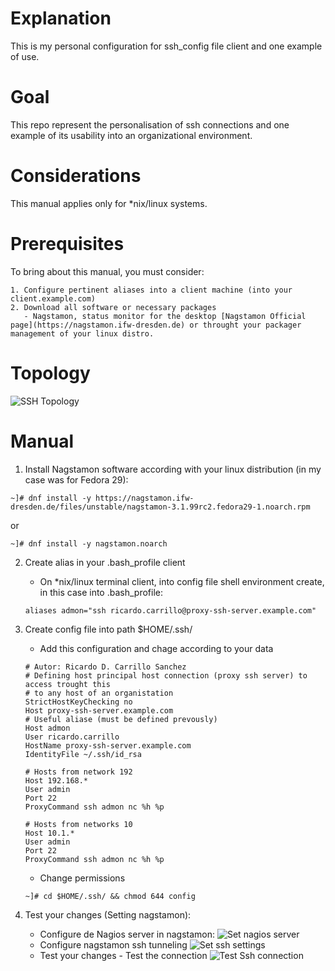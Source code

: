 # Explanation
This is my personal configuration for ssh_config file client and one example of use.
# Goal
This repo represent the personalisation of ssh connections and one example of its usability into an organizational environment. 

# Considerations
This manual applies only for \*nix/linux systems.

# Prerequisites
To bring about this manual, you must consider:

	1. Configure pertinent aliases into a client machine (into your client.example.com)
	2. Download all software or necessary packages
	   - Nagstamon, status monitor for the desktop [Nagstamon Official page](https://nagstamon.ifw-dresden.de) or throught your packager management of your linux distro.

# Topology
![SSH Topology](https://drive.google.com/uc?id=1mLfHoNv2qfURZyaSqtxBMbakpbDEBHLT "Title")


# Manual
1. Install Nagstamon software according with your linux distribution (in my case was for Fedora 29):

```shell
~]# dnf install -y https://nagstamon.ifw-dresden.de/files/unstable/nagstamon-3.1.99rc2.fedora29-1.noarch.rpm
```
or
```shell
~]# dnf install -y nagstamon.noarch
```
2. Create alias in your .bash_profile client 
   - On \*nix/linux terminal client, into config file shell environment create, in this case into .bash_profile:
   ```
   aliases admon="ssh ricardo.carrillo@proxy-ssh-server.example.com"
   ```
3. Create config file into path $HOME/.ssh/
   - Add this configuration and chage according to your data
   ```shell
   # Autor: Ricardo D. Carrillo Sanchez
   # Defining host principal host connection (proxy ssh server) to access trought this
   # to any host of an organistation
   StrictHostKeyChecking no
   Host proxy-ssh-server.example.com
   # Useful aliase (must be defined prevously)
   Host admon
   User ricardo.carrillo
   HostName proxy-ssh-server.example.com
   IdentityFile ~/.ssh/id_rsa

   # Hosts from network 192
   Host 192.168.*
   User admin
   Port 22
   ProxyCommand ssh admon nc %h %p

   # Hosts from networks 10
   Host 10.1.*
   User admin
   Port 22
   ProxyCommand ssh admon nc %h %p
   ```
   - Change permissions
   ```shell
   ~]# cd $HOME/.ssh/ && chmod 644 config
   ```

4. Test your changes (Setting nagstamon):
   - Configure de Nagios server in nagstamon:
     ![Set nagios server](https://drive.google.com/uc?id=1mLfHoNv2qfURZyaSqtxBMbakpbDEBHLT "Nagios Server")
   - Configure nagstamon ssh tunneling
     ![Set ssh settings](https://drive.google.com/uc?id=1mLfHoNv2qfURZyaSqtxBMbakpbDEBHLT "Setting ssh options for tunneling")
   - Test your changes - Test the connection
     ![Test Ssh connection](https://drive.google.com/uc?id=1mLfHoNv2qfURZyaSqtxBMbakpbDEBHLT "Test Ssh tunneling")
    

